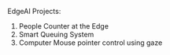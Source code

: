 EdgeAI Projects: 
1. People Counter at the Edge
2. Smart Queuing System
3. Computer Mouse pointer control using gaze
